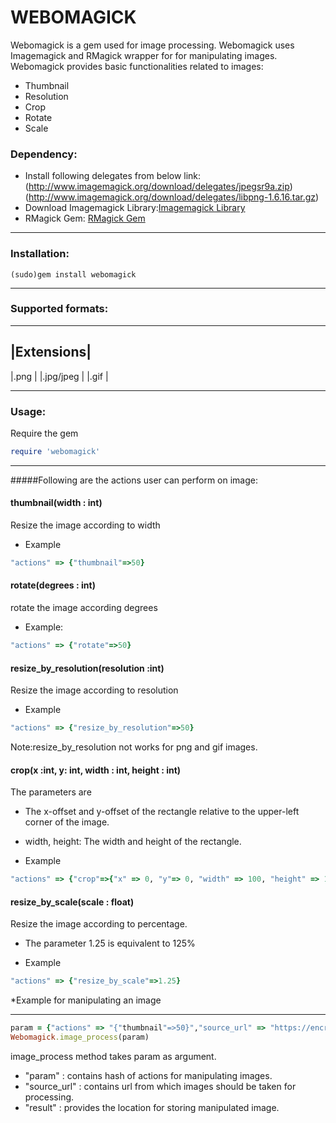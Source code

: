 WEBOMAGICK
================================================
Webomagick is a gem used for image processing. Webomagick uses Imagemagick and RMagick wrapper for  for manipulating images. Webomagick provides basic functionalities related to images:
* Thumbnail
* Resolution
* Crop
* Rotate
* Scale

### Dependency:
* Install following delegates from below link:
 (http://www.imagemagick.org/download/delegates/jpegsr9a.zip)
 (http://www.imagemagick.org/download/delegates/libpng-1.6.16.tar.gz)
* Download Imagemagick Library:[Imagemagick Library](http://www.imagemagick.org/script/install-source.php)
* RMagick Gem: [RMagick Gem](https://github.com/rmagick/rmagick)

________________________________________________________________________________
### Installation:
```shell
(sudo)gem install webomagick
```
___________________________________
### Supported formats:
------------
|Extensions|
------------
|.png      |
|.jpg/jpeg |
|.gif      |
___________________________________
### Usage:
Require the gem

``` ruby
require 'webomagick'
```
____________________________________________________________________________
#####Following are the actions user can perform on image:

#### thumbnail(width : int)
Resize the image according to  width

* Example
``` ruby
"actions" => {"thumbnail"=>50}
```

#### rotate(degrees : int)
rotate the image according degrees 

* Example:
``` ruby
"actions" => {"rotate"=>50}
```
#### resize_by_resolution(resolution :int)
Resize the image according to resolution

* Example

``` ruby
"actions" => {"resize_by_resolution"=>50}
```
Note:resize_by_resolution not works for png and gif images.

#### crop(x :int, y: int, width : int, height : int)
 The parameters are 
* The x-offset and y-offset of the rectangle relative to the upper-left corner of the image.
* width, height:
  The width and height of the rectangle.

* Example
``` ruby
"actions" => {"crop"=>{"x" => 0, "y"=> 0, "width" => 100, "height" => 100}}
```

#### resize_by_scale(scale : float)
Resize the image according to percentage.
* The parameter 1.25 is equivalent to 125%

* Example

``` ruby
"actions" => {"resize_by_scale"=>1.25}
```
*Example for manipulating an image
____________________________________________________________________________
```ruby
param = {"actions" => "{"thumbnail"=>50}","source_url" => "https://encrypted.google.com/images/srpr/logo11w.png","result" => "/home/deepak/test/test.png"}
Webomagick.image_process(param)
```
image_process method takes param as argument.
* "param" : contains hash of actions for manipulating images. 
* "source_url" : contains url from which images should be taken for processing.
* "result" : provides the location for storing manipulated image.